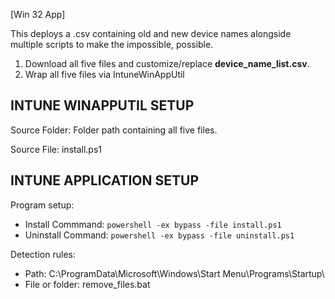 [Win 32 App]

This deploys a .csv containing old and new device names alongside multiple scripts to make the impossible, possible. 
1. Download all five files and customize/replace <b>device_name_list.csv</b>.
2. Wrap all five files via IntuneWinAppUtil

**INTUNE WINAPPUTIL SETUP**
---------------------
Source Folder: Folder path containing all five files. 

Source File: install.ps1

**INTUNE APPLICATION SETUP**
----------------------------
Program setup:
- Install Commmand: ```powershell -ex bypass -file install.ps1```
- Uninstall Command: ```powershell -ex bypass -file uninstall.ps1```

Detection rules:
- Path: C:\ProgramData\Microsoft\Windows\Start Menu\Programs\Startup\
- File or folder: remove_files.bat